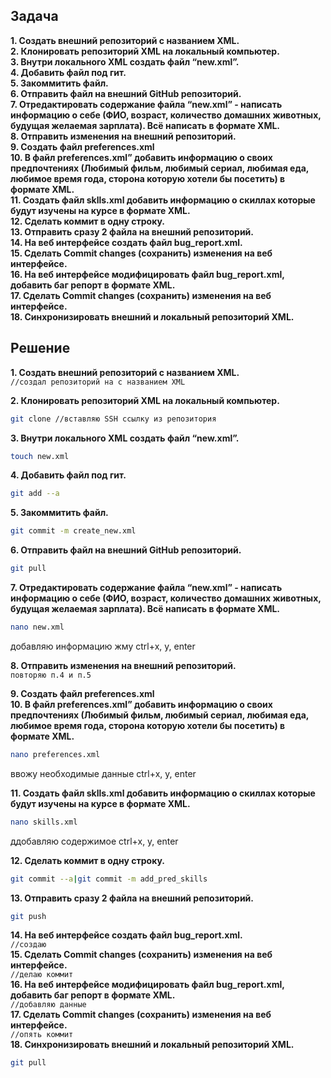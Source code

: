 ## Задача ##

**1. Создать внешний репозиторий c названием XML.**  
**2. Клонировать репозиторий XML на локальный компьютер.**  
**3. Внутри локального XML создать файл “new.xml”.**  
**4. Добавить файл под гит.**  
**5. Закоммитить файл.**  
**6. Отправить файл на внешний GitHub репозиторий.**  
**7. Отредактировать содержание файла “new.xml” - написать информацию о себе (ФИО, возраст, количество домашних животных, будущая желаемая зарплата). Всё написать в формате XML.**  
**8. Отправить изменения на внешний репозиторий.**  
**9. Создать файл preferences.xml**  
**10. В файл preferences.xml” добавить информацию о своих предпочтениях (Любимый фильм, любимый сериал, любимая еда, любимое время года, сторона которую хотели бы посетить) в формате XML.**  
**11. Создать файл sklls.xml добавить информацию о скиллах которые будут изучены на курсе в формате XML.**  
**12. Сделать коммит в одну строку.**  
**13. Отправить сразу 2 файла на внешний репозиторий.**  
**14. На веб интерфейсе создать файл bug_report.xml.**  
**15. Сделать Commit changes (сохранить) изменения на веб интерфейсе.**  
**16. На веб интерфейсе модифицировать файл bug_report.xml, добавить баг репорт в формате XML.**  
**17. Сделать Commit changes (сохранить) изменения на веб интерфейсе.**  
**18. Синхронизировать внешний и локальный репозиторий XML.**  

## Решение ##  

**1. Создать внешний репозиторий c названием XML.**  
```//создал репозиторий на с названием XML```

**2. Клонировать репозиторий XML на локальный компьютер.**  
```bash
git clone //вставляю SSH ссылку из репозитория
```
**3. Внутри локального XML создать файл “new.xml”.**  
```bash
touch new.xml
```
**4. Добавить файл под гит.**  
```bash
git add --a
```
**5. Закоммитить файл.**  
```bash
git commit -m create_new.xml
```
**6. Отправить файл на внешний GitHub репозиторий.**  
```bash
git pull
```
**7. Отредактировать содержание файла “new.xml” - написать информацию о себе (ФИО, возраст, количество домашних животных, будущая желаемая зарплата). Всё написать в формате XML.**  
```bash
nano new.xml
```
добавляю информацию
жму ctrl+x, y, enter

**8. Отправить изменения на внешний репозиторий.**  
```повторяю п.4 и п.5```  

**9. Создать файл preferences.xml**  
**10. В файл preferences.xml” добавить информацию о своих предпочтениях (Любимый фильм, любимый сериал, любимая еда, любимое время года, сторона которую хотели бы посетить) в формате XML.**  
```bash
nano preferences.xml 
```
ввожу необходимые данные
ctrl+x, y, enter

**11. Создать файл sklls.xml добавить информацию о скиллах которые будут изучены на курсе в формате XML.**  
```bash
nano skills.xml
```
ддобавляю содержимое
ctrl+x, y, enter

**12. Сделать коммит в одну строку.**  
```bash
git commit --a|git commit -m add_pred_skills
```
**13. Отправить сразу 2 файла на внешний репозиторий.**  
```bash
git push
```
**14. На веб интерфейсе создать файл bug_report.xml.**  
```//создаю```  
**15. Сделать Commit changes (сохранить) изменения на веб интерфейсе.**  
```//делаю коммит```  
**16. На веб интерфейсе модифицировать файл bug_report.xml, добавить баг репорт в формате XML.**  
```//добавляю данные```  
**17. Сделать Commit changes (сохранить) изменения на веб интерфейсе.**  
```//опять коммит```  
**18. Синхронизировать внешний и локальный репозиторий XML.**  
```bash
git pull
```
